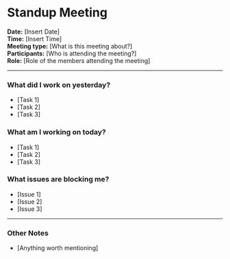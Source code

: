 # Standup Meeting

**Date:** [Insert Date]\
**Time:** [Insert Time]\
**Meeting type:** [What is this meeting about?]\
**Participants:** [Who is attending the meeting?]\
**Role:** [Role of the members attending the meeting]

---

### What did I work on yesterday?
- [Task 1]
- [Task 2]
- [Task 3]

### What am I working on today?
- [Task 1]
- [Task 2]
- [Task 3]
 
### What issues are blocking me?
- [Issue 1]
- [Issue 2]
- [Issue 3]

---

### Other Notes
- [Anything worth mentioning]
